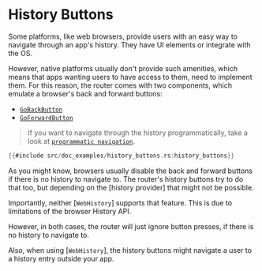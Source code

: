 # History Buttons

Some platforms, like web browsers, provide users with an easy way to navigate
through an app's history. They have UI elements or integrate with the OS.

However, native platforms usually don't provide such amenities, which means that
apps wanting users to have access to them, need to implement them. For this
reason, the router comes with two components, which emulate a browser's back and
forward buttons:

- [`GoBackButton`](https://docs.rs/dioxus-router/latest/dioxus_router/components/fn.GoBackButton.html)
- [`GoForwardButton`](https://docs.rs/dioxus-router/latest/dioxus_router/components/fn.GoForwardButton.html)

> If you want to navigate through the history programmatically, take a look at
> [`programmatic navigation`](./navigation/programmatic.md).

```rust
{{#include src/doc_examples/history_buttons.rs:history_buttons}}
```

As you might know, browsers usually disable the back and forward buttons if
there is no history to navigate to. The router's history buttons try to do that
too, but depending on the [history provider] that might not be possible.

Importantly, neither [`WebHistory`] supports that feature.
This is due to limitations of the browser History API.

However, in both cases, the router will just ignore button presses, if there is
no history to navigate to.

Also, when using [`WebHistory`], the history buttons might
navigate a user to a history entry outside your app.
